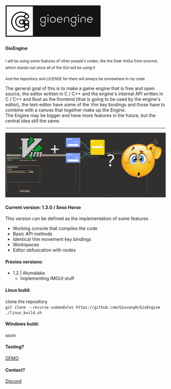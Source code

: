 ![Logo](https://github.com/GiovanyH/GioEngine/blob/main/style/image/logo.png)  
=====

#### GioEngine

<sub> I will be using some features of other people's codes, like the Dear ImGui from ocornut, which stands out since all of the GUI will be using it

<sub> And the repository and LICENSE for them will always be somewhere in my code

The general goal of this is to make a game engine that is free and open source, the editor written in C / C++ and the engine's internal API written in C / C++ and Rust as the frontend (that is going to be used by the engine's editor), the text-editor have some of the Vim key bindings and those have to combine with a canvas that together make up the Engine.  
The Engine may be bigger and have more features in the future, but the central idea still the same.

----

![Idea](https://github.com/GiovanyH/GioEngine/blob/main/style/image/idea.png)

#### Current version: 1.3.0 / Sexo Horse

This version can be defined as the implementation of some features

 - Working console that compiles the code
 - Basic API methods
 - Identical Vim movement key bindings
 - Workspaces
 - Editor obfuscation with nodes

#### Previos versions:

 - 1.2 | Atumalaka
    - Implementing IMGUI stuff

#### Linux build:
clone the repository  
`git clone --recurse-submodules https://github.com/GiovanyH/GioEngine`  
`./linux_build.sh`

#### Windows build:
soon

#### Testing?
[DEMO](https://giovanyh.github.io/GioEngine/)

#### Contact?
[Discord](https://discord.gg/DQbDc58sJ6)
